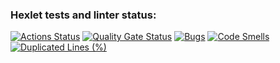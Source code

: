 ### Hexlet tests and linter status:
[![Actions Status](https://github.com/phillharmonia/java-project-61/actions/workflows/hexlet-check.yml/badge.svg)](https://github.com/phillharmonia/java-project-61/actions)
[![Quality Gate Status](https://sonarcloud.io/api/project_badges/measure?project=phillharmonia_java-project-61&metric=alert_status)](https://sonarcloud.io/summary/new_code?id=phillharmonia_java-project-61)
[![Bugs](https://sonarcloud.io/api/project_badges/measure?project=phillharmonia_java-project-61&metric=bugs)](https://sonarcloud.io/summary/new_code?id=phillharmonia_java-project-61)
[![Code Smells](https://sonarcloud.io/api/project_badges/measure?project=phillharmonia_java-project-61&metric=code_smells)](https://sonarcloud.io/summary/new_code?id=phillharmonia_java-project-61)
[![Duplicated Lines (%)](https://sonarcloud.io/api/project_badges/measure?project=phillharmonia_java-project-61&metric=duplicated_lines_density)](https://sonarcloud.io/summary/new_code?id=phillharmonia_java-project-61)
